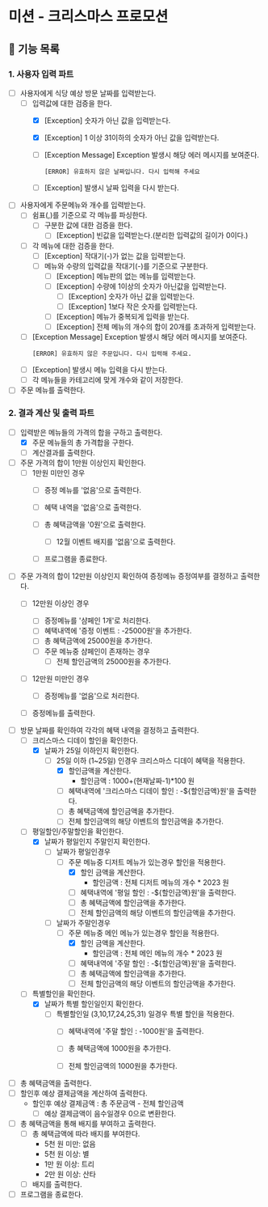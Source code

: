 # 미션 - 크리스마스 프로모션

## 🚀 기능 목록

### 1. 사용자 입력 파트

- [ ] 사용자에게 식당 예상 방문 날짜를 입력받는다.
    - [ ] 입력값에 대한 검증을 한다.
        - [x] [Exception] 숫자가 아닌 값을 입력받는다.
        - [x] [Exception] 1 이상 31이하의 숫자가 아닌 값을 입력받는다.
        - [ ] [Exception Message] Exception 발생시 해당 에러 메시지를 보여준다.
          ```
          [ERROR] 유효하지 않은 날짜입니다. 다시 입력해 주세요
          ```
        - [ ] [Exception] 발생시 날짜 입력을 다시 받는다.


- [ ] 사용자에게 주문메뉴와 개수를 입력받는다.
    - [ ] 쉼표(,)를 기준으로 각 메뉴를 파싱한다.
        - [ ] 구분한 값에 대한 검증을 한다.
            - [ ] [Exception] 빈값을 입력받는다.(분리한 입력값의 길이가 0이다.)
    - [ ] 각 메뉴에 대한 검증을 한다.
        - [ ] [Exception] 작대기(-)가 없는 값을 입력받는다.
        - [ ] 메뉴와 수량의 입력값을 작대기(-)를 기준으로 구분한다.
            - [ ] [Exception] 메뉴판의 없는 메뉴를 입력받는다.
            - [ ] [Exception] 수량에 1이상의 숫자가 아닌값을 입력받는다.
                - [ ] [Exception] 숫자가 아닌 값을 입력받는다.
                - [ ] [Exception] 1보다 작은 숫자를 입력받는다.
            - [ ] [Exception] 메뉴가 중복되게 입력을 받는다.
            - [ ] [Exception] 전체 메뉴의 개수의 합이 20개를 초과하게 입력받는다.
    - [ ] [Exception Message] Exception 발생시 해당 에러 메시지를 보여준다.
      ```
      [ERROR] 유효하지 않은 주문입니다. 다시 입력해 주세요.
      ```
    - [ ] [Exception] 발생시 메뉴 입력을 다시 받는다.
    - [ ] 각 메뉴들을 카테고리에 맞게 개수와 같이 저장한다.

- [ ] 주문 메뉴를 출력한다.

### 2. 결과 계산 및 출력 파트

- [ ] 입력받은 메뉴들의 가격의 합을 구하고 출력한다.
    - [x] 주문 메뉴들의 총 가격합을 구한다.
    - [ ] 계산결과를 출력한다.
- [ ] 주문 가격의 합이 1만원 이상인지 확인한다.
    - [ ] 1만원 미만인 경우
        - [ ] 증정 메뉴를 '없음'으로 출력한다.
        - [ ] 혜택 내역을 '없음'으로 출력한다.
        - [ ] 총 혜택금액을 '0원'으로 출력한다.
            - [ ] 12월 이벤트 배지를 '없음'으로 출력한다.
        - [ ] 프로그램을 종료한다.


- [ ] 주문 가격의 합이 12만원 이상인지 확인하여 증정메뉴 증정여부를 결정하고 출력한다.
    - [ ] 12만원 이상인 경우
        - [ ] 증정메뉴를 '샴페인 1개'로 처리한다.
        - [ ] 혜택내역에 '증정 이벤트 : -25000원'을 추가한다.
        - [ ] 총 혜택금액에 25000원을 추가한다.
        - [ ] 주문 메뉴중 샴페인이 존재하는 경우
            - [ ] 전체 할인금액의 25000원을 추가한다.
    - [ ] 12만원 미만인 경우
        - [ ] 증정메뉴를 '없음'으로 처리한다.
    - [ ] 증정메뉴를 출력한다.


- [ ] 방문 날짜를 확인하여 각각의 혜택 내역을 결정하고 출력한다.
    - [ ] 크리스마스 디데이 할인을 확인한다.
        - [x] 날짜가 25일 이하인지 확인한다.
            - [ ] 25일 이하 (1~25일) 인경우 크리스마스 디데이 혜택을 적용한다.
                - [x] 할인금액을 계산한다.
                    - 할인금액 : 1000+(현재날짜-1)*100 원
                - [ ] 혜택내역에 '크리스마스 디데이 할인 : -${할인금액}원'을 출력한다.
                - [ ] 총 혜택금액에 할인금액을 추가한다.
                - [ ] 전체 할인금액의 해당 이벤트의 할인금액을 추가한다.
    - [ ] 평일할인/주말할인을 확인한다.
        - [x] 날짜가 평일인지 주말인지 확인한다.
            - [ ] 날짜가 평일인경우
                - [ ] 주문 메뉴중 디저트 메뉴가 있는경우 할인을 적용한다.
                    - [x] 할인 금액을 계산한다.
                        - 할인금액 : 전체 디저트 메뉴의 개수 * 2023 원
                    - [ ] 혜택내역에 '평일 할인 : -${할인금액}원'을 출력한다.
                    - [ ] 총 혜택금액에 할인금액을 추가한다.
                    - [ ] 전체 할인금액의 해당 이벤트의 할인금액을 추가한다.
            - [ ] 날짜가 주말인경우
                - [ ] 주문 메뉴중 메인 메뉴가 있는경우 할인을 적용한다.
                    - [x] 할인 금액을 계산한다.
                        - 할인금액 : 전체 메인 메뉴의 개수 * 2023 원
                    - [ ] 혜택내역에 '주말 할인 : -${할인금액}원'을 출력한다.
                    - [ ] 총 혜택금액에 할인금액을 추가한다.
                    - [ ] 전체 할인금액의 해당 이벤트의 할인금액을 추가한다.
    - [ ] 특별할인을 확인한다.
        - [x] 날짜가 특별 할인일인지 확인한다.
            - [ ] 특별할인일 (3,10,17,24,25,31) 일경우 특별 할인을 적용한다.
                - [ ] 혜택내역에 '주말 할인 : -1000원'을 출력한다.
                - [ ] 총 혜택금액에 1000원을 추가한다.
                - [ ] 전체 할인금액의 1000원을 추가한다.


- [ ] 총 혜택금액을 출력한다.
- [ ] 할인후 예상 결제금액을 계산하여 출력한다.
    - 할인후 예상 결제금액 : 총 주문금액 - 전체 할인금액
        - [ ] 예상 결제금액이 음수일경우 0으로 변환한다.

- [ ] 총 혜택금액을 통해 배지를 부여하고 출력한다.
    - [ ] 총 혜택금액에 따라 배지를 부여한다.
        - 5천 원 미만: 없음
        - 5천 원 이상: 별
        - 1만 원 이상: 트리
        - 2만 원 이상: 산타
    - [ ] 배지를 출력한다.

- [ ] 프로그램을 종료한다.